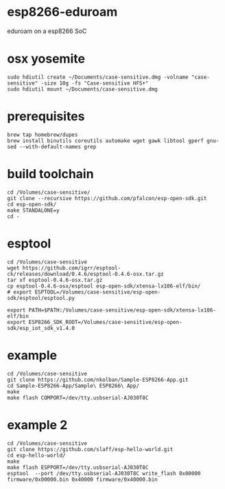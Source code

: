 # esp8266-eduroam
eduroam on a esp8266 SoC

# osx yosemite

	sudo hdiutil create ~/Documents/case-sensitive.dmg -volname "case-sensitive" -size 10g -fs "Case-sensitive HFS+"
	sudo hdiutil mount ~/Documents/case-sensitive.dmg

# prerequisites

	brew tap homebrew/dupes
	brew install binutils coreutils automake wget gawk libtool gperf gnu-sed --with-default-names grep

# build toolchain

	cd /Volumes/case-sensitive/
	git clone --recursive https://github.com/pfalcon/esp-open-sdk.git
	cd esp-open-sdk/
	make STANDALONE=y
	cd -

# esptool

	cd /Volumes/case-sensitive
	wget https://github.com/igrr/esptool-ck/releases/download/0.4.6/esptool-0.4.6-osx.tar.gz
	tar xf esptool-0.4.6-osx.tar.gz
	cp esptool-0.4.6-osx/esptool esp-open-sdk/xtensa-lx106-elf/bin/
	# export ESPTOOL=/Volumes/case-sensitive/esp-open-sdk/esptool/esptool.py 

	export PATH=$PATH:/Volumes/case-sensitive/esp-open-sdk/xtensa-lx106-elf/bin
	export ESP8266_SDK_ROOT=/Volumes/case-sensitive/esp-open-sdk/esp_iot_sdk_v1.4.0

# example

	cd /Volumes/case-sensitive
	git clone https://github.com/nkolban/Sample-ESP8266-App.git
	cd Sample-ESP8266-App/Sample\ ESP8266\ App/
	make
	make flash COMPORT=/dev/tty.usbserial-AJ030T8C 

# example 2

	cd /Volumes/case-sensitive
	git clone https://github.com/slaff/esp-hello-world.git
	cd esp-hello-world/
	make
	make flash ESPPORT=/dev/tty.usbserial-AJ030T8C 
	esptool  --port /dev/tty.usbserial-AJ030T8C write_flash 0x00000 firmware/0x00000.bin 0x40000 firmware/0x40000.bin


